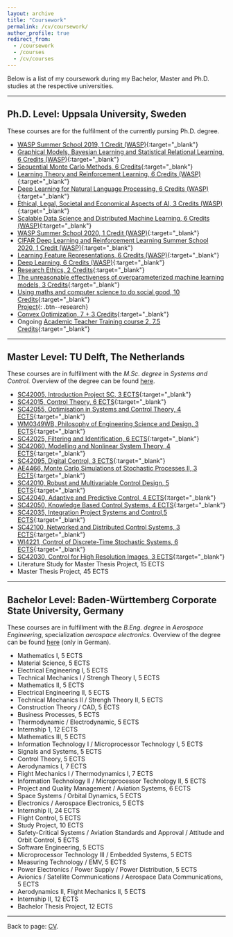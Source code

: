 ```yaml
---
layout: archive
title: "Coursework"
permalink: /cv/coursework/
author_profile: true
redirect_from:
  - /coursework
  - /courses
  - /cv/courses
---
```


Below is a list of my coursework during my Bachelor, Master and Ph.D. studies at the respective universities.

---
## Ph.D. Level: Uppsala University, Sweden
These courses are for the fulfilment of the currently pursing Ph.D. degree.
- [WASP Summer School 2019, 1 Credit (WASP)](https://wasp-sweden.org/graduate-school/curriculum/courses/){:target="_blank"}
- [Graphical Models, Bayesian Learning and Statistical Relational Learning, 6 Credits (WASP)](https://wasp-sweden.org/graduate-school/curriculum/courses/){:target="_blank"}
- [Sequential Monte Carlo Methods, 6 Credits](http://www.it.uu.se/research/systems_and_control/education/2019/smc){:target="_blank"}
- [Learning Theory and Reinforcement Learning, 6 Credits (WASP)](https://wasp-sweden.org/graduate-school/curriculum/courses/){:target="_blank"}
- [Deep Learning for Natural Language Processing, 6 Credits (WASP)](https://wasp-sweden.org/graduate-school/curriculum/courses/){:target="_blank"}
- [Ethical, Legal, Societal and Economical Aspects of AI, 3 Credits (WASP)](https://wasp-sweden.org/graduate-school/curriculum/courses/){:target="_blank"}
- [Scalable Data Science and Distributed Machine Learning, 6 Credits (WASP)](https://wasp-sweden.org/graduate-school/curriculum/courses/){:target="_blank"}
- [WASP Summer School 2020, 1 Credit (WASP)](https://wasp-sweden.org/graduate-school/curriculum/courses/){:target="_blank"}
- [CIFAR Deep Learning and Reinforcement Learning Summer School 2020, 1 Credit (WASP)](https://dlrl.ca/){:target="_blank"}
- [Learning Feature Representations, 6 Credits (WASP)](https://wasp-sweden.org/graduate-school/curriculum/courses/){:target="_blank"}
- [Deep Learning, 6 Credits (WASP)](https://wasp-sweden.org/graduate-school/curriculum/courses/){:target="_blank"}
- [Research Ethics, 2 Credits](http://www.it.uu.se/grad/courses/gc2021/etso20){:target="_blank"}
- [The unreasonable effectiveness of overparameterized machine learning models, 3 Credits](http://www.it.uu.se/research/systems_and_control/education/2021/overparameterized-ml){:target="_blank"}
- [Using maths and computer science to do social good, 10 Credits](https://uppsala.instructure.com/courses/51420){:target="_blank"}\
[Project](/cv/social_good_video/){: .btn--research}
- [Convex Optimization, 7 + 3 Credits](https://uppsala.instructure.com/courses/52871){:target="_blank"}
- Ongoing [Academic Teacher Training course 2, 7.5 Credits](https://uppsala.instructure.com/courses/71155){:target="_blank"}

---
## Master Level: TU Delft, The Netherlands
These courses are in fulfillment with the *M.Sc. degree* in *Systems and Control*.
Overview of the degree can be found [here](https://www.tudelft.nl/onderwijs/opleidingen/masters/systems-control/msc-systems-control).

- [SC42005, Introduction Project SC, 3 ECTS](https://studiegids.tudelft.nl/a101_displayCourse.do?course_id=41293){:target="_blank"}
- [SC42015, Control Theory, 6 ECTS](https://studiegids.tudelft.nl/a101_displayCourse.do?course_id=41295){:target="_blank"}
- [SC42055, Optimisation in Systems and Control Theory, 4 ECTS](https://studiegids.tudelft.nl/a101_displayCourse.do?course_id=41303){:target="_blank"}
- [WM0349WB, Philosophy of Engineering Science and Design, 3 ECTS](https://studiegids.tudelft.nl/a101_displayCourse.do?course_id=39907){:target="_blank"}
- [SC42025, Filtering and Identification, 6 ECTS](https://studiegids.tudelft.nl/a101_displayCourse.do?course_id=41297){:target="_blank"}
- [SC42060, Modelling and Nonlinear System Theory, 4 ECTS](https://studiegids.tudelft.nl/a101_displayCourse.do?course_id=41304){:target="_blank"}
- [SC42095, Digital Control, 3 ECTS](https://studiegids.tudelft.nl/a101_displayCourse.do?course_id=41309){:target="_blank"}
- [AE4466, Monte Carlo Simulations of Stochastic Processes II, 3 ECTS](https://studiegids.tudelft.nl/a101_displayCourse.do?course_id=41276){:target="_blank"}
- [SC42010, Robust and Multivariable Control Design, 5 ECTS](https://studiegids.tudelft.nl/a101_displayCourse.do?course_id=41294){:target="_blank"}
- [SC42040, Adaptive and Predictive Control, 4 ECTS](https://studiegids.tudelft.nl/a101_displayCourse.do?course_id=41300){:target="_blank"}
- [SC42050, Knowledge Based Control Systems, 4 ECTS](https://studiegids.tudelft.nl/a101_displayCourse.do?course_id=41302){:target="_blank"}
- [SC42035, Integration Project Systems and Control,5 ECTS](https://studiegids.tudelft.nl/a101_displayCourse.do?course_id=41299){:target="_blank"}
- [SC42100, Networked and Distributed Control Systems, 3 ECTS](https://studiegids.tudelft.nl/a101_displayCourse.do?course_id=41310){:target="_blank"}
- [WI4221, Control of Discrete-Time Stochastic Systems, 6 ECTS](https://studiegids.tudelft.nl/a101_displayCourse.do?course_id=39915){:target="_blank"}
- [SC42030, Control for High Resolution Images, 3 ECTS](https://studiegids.tudelft.nl/a101_displayCourse.do?course_id=41298){:target="_blank"}
- Literature Study for Master Thesis Project, 15 ECTS
- Master Thesis Project, 45 ECTS

---
## Bachelor Level: Baden-Württemberg Corporate State University, Germany
These courses are in fulfillment with the *B.Eng. degree* in *Aerospace Engineering*, specialization *aerospace electronics*. 
Overview of the degree can be found [here](https://www.ravensburg.dhbw.de/fileadmin/Ravensburg/Dokumente_Bilder_Contentbereich/Studiengangsflyer/DHBW_RV_Flyer_Luft-Raumfahrttechnik_Luft-Raumfahrtelektronik.pdf)
(only in German).

- Mathematics I, 5 ECTS
- Material Science, 5 ECTS
- Electrical Engineering I, 5 ECTS
- Technical Mechanics I / Strengh Theory I, 5 ECTS
- Mathematics II, 5 ECTS
- Electrical Engineering II, 5 ECTS
- Technical Mechanics II / Strengh Theory II, 5 ECTS
- Construction Theory / CAD, 5 ECTS
- Business Processes, 5 ECTS
- Thermodynamic / Electrodynamic, 5 ECTS
- Internship 1, 12 ECTS
- Mathematics III, 5 ECTS
- Information Technology I / Microprocessor Technology I, 5 ECTS
- Signals and Systems, 5 ECTS
- Control Theory, 5 ECTS
- Aerodynamics I, 7 ECTS
- Flight Mechanics I / Thermodynamics I, 7 ECTS
- Information Technology II / Microprocessor Technology II, 5 ECTS
- Project and Quality Management / Aviation Systems, 6 ECTS
- Space Systems / Orbital Dynamics, 5 ECTS
- Electronics / Aerospace Electronics, 5 ECTS
- Internship II, 24 ECTS
- Flight Control, 5 ECTS
- Study Project, 10 ECTS
- Safety-Critical Systems / Aviation Standards and Approval / Attitude and Orbit Control, 5 ECTS
- Software Engineering, 5 ECTS
- Microprocessor Technology III / Embedded Systems, 5 ECTS
- Measuring Technology / EMV, 5 ECTS
- Power Electronics / Power Supply / Power Distribution, 5 ECTS
- Avionics / Satellite Communications / Aerospace Data Communications, 5 ECTS
- Aerodynamics II, Flight Mechanics II, 5 ECTS
- Internship II, 12 ECTS
- Bachelor Thesis Project, 12 ECTS

---
Back to page: [CV](\cv).